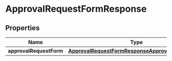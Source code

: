 

# ApprovalRequestFormResponse


## Properties

| Name | Type | Description | Notes |
|------------ | ------------- | ------------- | -------------|
|**approvalRequestForm** | [**ApprovalRequestFormResponseApprovalRequestForm**](ApprovalRequestFormResponseApprovalRequestForm.md) |  |  |



